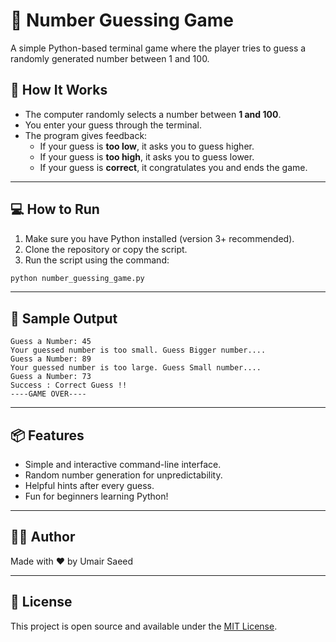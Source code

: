 # 🎯 Number Guessing Game

A simple Python-based terminal game where the player tries to guess a randomly generated number between 1 and 100.

## 📌 How It Works

- The computer randomly selects a number between **1 and 100**.
- You enter your guess through the terminal.
- The program gives feedback:
  - If your guess is **too low**, it asks you to guess higher.
  - If your guess is **too high**, it asks you to guess lower.
  - If your guess is **correct**, it congratulates you and ends the game.

---

## 💻 How to Run

1. Make sure you have Python installed (version 3+ recommended).
2. Clone the repository or copy the script.
3. Run the script using the command:

```bash
python number_guessing_game.py
```

---

## 🧠 Sample Output

```text
Guess a Number: 45
Your guessed number is too small. Guess Bigger number....
Guess a Number: 89
Your guessed number is too large. Guess Small number....
Guess a Number: 73
Success : Correct Guess !!
----GAME OVER----
```

---

## 📦 Features

- Simple and interactive command-line interface.
- Random number generation for unpredictability.
- Helpful hints after every guess.
- Fun for beginners learning Python!

---

## 🧑‍💻 Author

Made with ❤️ by Umair Saeed

---

## 📜 License

This project is open source and available under the [MIT License](LICENSE).
